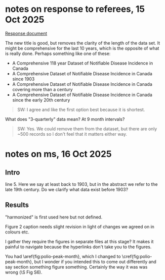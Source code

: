 
# notes on response to referees, 15 Oct 2025

[Response document](https://docs.google.com/document/d/1uhJNXuTljjO6CFX8sRJ6-H37NZAoDcPV6oeDTmwQDk4/edit?tab=t.0)

The new title is good, but removes the clarity of the length of the data set.  It might be comprehensive for the last 10 years, which is the opposite of what is really done. Perhaps something like one of these:

- A Comprehensive 118 year Dataset of Notifiable Disease Incidence in Canada
- A Comprehensive Dataset of Notifiable Disease Incidence in Canada since 1903
- A Comprehensive Dataset of Notifiable Disease Incidence in Canada covering more than a century
- A Comprehensive Dataset of Notifiable Disease Incidence in Canada since the early 20th century

> SW: I agree and like the first option best because it is shortest.

What does "3-quarterly" data mean?  At 9 month intervals?

> SW: Yes. We could remove them from the dataset, but there are only ~500 records so I don't feel that it matters either way.

# notes on ms, 16 Oct 2025

## Intro

line 5.  Here we say at least back to 1903, but in the abstract we refer to the late 19th century.  Do we clarify what data exist before 1903?

## Results

"harmonized" is first used here but not defined.

Figure 2 caption needs slight revision in light of changes we agreed on in colours etc.

I gather they require the figures in separate files at this stage?  It makes it painful to navigate because the hyperlinks don't take you to the figures.

You had \aref{fig:polio-peak-month}, which I changed to \cref{fig:polio-peak-month}, but I wonder if you intended this to come out differently and say section something figure something.  Certainly the way it was was wrong (\S Fig S6).





